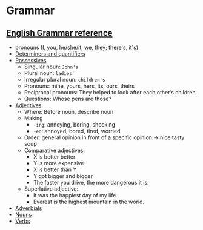 Grammar
====

## [English Grammar reference](https://learnenglish.britishcouncil.org/english-grammar-reference)

- [pronouns](https://learnenglish.britishcouncil.org/english-grammar-reference/pronouns) (I, you, he/she/it, we, they; there's, it's)
- [Determiners and quantifiers](https://learnenglish.britishcouncil.org/english-grammar-reference/determiners-and-quantifiers)
- [Possessives](https://learnenglish.britishcouncil.org/english-grammar-reference/possessives)
    - Singular noun: `John's`
    - Plural noun: `ladies'`
    - Irregular plural noun: `children's`
    - Pronouns: mine, yours, hers, its, ours, theirs
    - Reciprocal pronouns: They helped to look after each other’s children.
    - Questions: Whose pens are those?
- [Adjectives](https://learnenglish.britishcouncil.org/english-grammar-reference/adjectives)
    - Where: Before noun, describe noun
    - Making
        - `-ing`: annoying, boring, shocking
        - `-ed`: annoyed, bored, tired, worried
    - Order: general opinion in front of a specific opinion -> nice tasty soup
    - Comparative adjectives:
        - X is better better
        - Y is more expensive
        - X is better than Y
        - Y got bigger and bigger
        - The faster you drive, the more dangerous it is.
    - Superlative adjective:
        - It was the happiest day of my life.
        - Everest is the highest mountain in the world.
- [Adverbials](https://learnenglish.britishcouncil.org/english-grammar-reference/adverbials)
- [Nouns](https://learnenglish.britishcouncil.org/english-grammar-reference/nouns)
- [Verbs](https://learnenglish.britishcouncil.org/english-grammar-reference/verbs)
